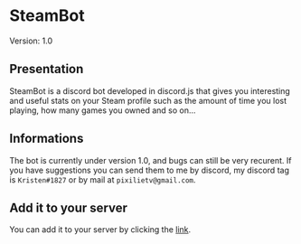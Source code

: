 # SteamBot
Version: 1.0

## Presentation
SteamBot is a discord bot developed in discord.js that gives you interesting and useful stats on your Steam profile such as the amount of time you lost playing, how many games you owned and so on...

## Informations
The bot is currently under version 1.0, and bugs can still be very recurent. If you have suggestions you can send them to me by discord, my discord tag is `Kristen#1827` or by mail at `pixilietv@gmail.com`.

## Add it to your server
You can add it to your server by clicking the [link](https://discord.com/api/oauth2/authorize?client_id=958811114454515722&permissions=551903381504&scope=bot%20applications.commands).
